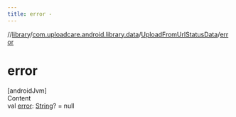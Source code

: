 ```yaml
---
title: error -
---
```

//[library](../../index.md)/[com.uploadcare.android.library.data](../index.md)/[UploadFromUrlStatusData](index.md)/[error](error.md)



# error  
[androidJvm]  
Content  
val [error](error.md): [String](https://kotlinlang.org/api/latest/jvm/stdlib/kotlin/-string/index.html)? = null  



